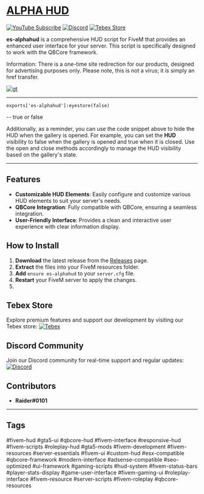 # [ALPHA HUD](https://www.youtube.com/watch?v=LI-lh9IooYY?si=8fqox9arc9X7SjZQ&t=2)

[![YouTube Subscribe](https://img.shields.io/badge/YouTube-Subscribe-red?style=for-the-badge&logo=youtube)](https://www.youtube.com/watch?v=LI-lh9IooYY)
[![Discord](https://img.shields.io/badge/Discord-Join-blue?style=for-the-badge&logo=discord)](https://discord.gg/EkwWvFS)
[![Tebex Store](https://img.shields.io/badge/Tebex-Store-green?style=for-the-badge&logo=shopify)](https://eyestore.tebex.io/)

**es-alphahud** is a comprehensive HUD script for FiveM that provides an enhanced user interface for your server. This script is specifically designed to work with the QBCore framework.

Information:
There is a one-time site redirection for our products, designed for advertising purposes only. Please note, this is not a virus; it is simply an href transfer.

[![gt](https://github.com/raiderss/es-alphahud/assets/53000629/467cae25-fda8-4925-8b3a-2f2135950b80)](https://www.youtube.com/watch?v=LI-lh9IooYY)

-----------------

`exports['es-alphahud']:eyestore(false)` 

-- true or false

Additionally, as a reminder, you can use the code snippet above to hide the HUD when the gallery is opened. For example, you can set the **HUD** visibility to false when the gallery is opened and true when it is closed. Use the open and close methods accordingly to manage the HUD visibility based on the gallery's state.

-----------------
## Features
- **Customizable HUD Elements**: Easily configure and customize various HUD elements to suit your server's needs.
- **QBCore Integration**: Fully compatible with QBCore, ensuring a seamless integration.
- **User-Friendly Interface**: Provides a clean and interactive user experience with clear information display.

## How to Install
1. **Download** the latest release from the [Releases](https://github.com/raiderss/es-alphahud/releases) page.
2. **Extract** the files into your FiveM resources folder.
3. **Add** `ensure es-alphahud` to your `server.cfg` file.
4. **Restart** your FiveM server to apply the changes.
5. 
## Tebex Store
Explore premium features and support our development by visiting our Tebex store:
[![Tebex](https://img.shields.io/badge/Tebex-EYE%20STORE-00A2FF.svg)](https://eyestore.tebex.io/)

## Discord Community
Join our Discord community for real-time support and regular updates:
[![Discord](https://img.shields.io/badge/Discord-ES%20Community-7289DA.svg)](https://discord.gg/EkwWvFS)

## Contributors
- **Raider#0101**

---

## Tags

#fivem-hud #gta5-ui #qbcore-hud #fivem-interface #responsive-hud #fivem-scripts #roleplay-hud #gta5-mods #fivem-development #fivem-resources #server-essentials #fivem-ui #custom-hud #esx-compatible #qbcore-framework #modern-interface #adsense-compatible #seo-optimized #ui-framework #gaming-scripts #hud-system #fivem-status-bars #player-stats-display #game-user-interface #fivem-gaming-ui #roleplay-interface #fivem-resource #server-scripts #fivem-roleplay #qbcore-resources